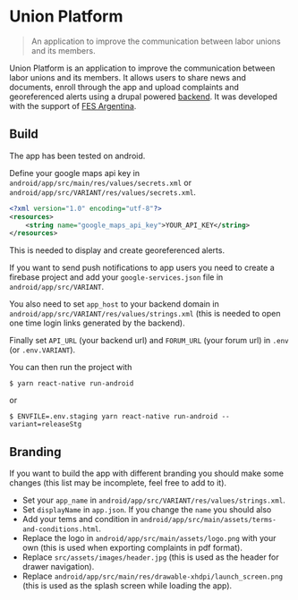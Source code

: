 # Union Platform

> An application to improve the communication between labor unions and its members.

Union Platform is an application to improve the communication between labor
unions and its members. It allows users to share news and documents, enroll
through the app and upload complaints and georeferenced alerts using a drupal
powered [backend][1]. It was developed with the support of [FES Argentina][0].

## Build

The app has been tested on android.

Define your google maps api key in `android/app/src/main/res/values/secrets.xml`
or `android/app/src/VARIANT/res/values/secrets.xml`.

```xml
<?xml version="1.0" encoding="utf-8"?>
<resources>
    <string name="google_maps_api_key">YOUR_API_KEY</string>
</resources>
```

This is needed to display and create georeferenced alerts.

If you want to send push notifications to app users you need to create a firebase
project and add your `google-services.json` file in `android/app/src/VARIANT`.

You also need to set `app_host` to your backend domain in
`android/app/src/VARIANT/res/values/strings.xml` (this is needed to open one
time login links generated by the backend).

Finally set `API_URL` (your backend url) and `FORUM_URL` (your forum url) in
`.env` (or `.env.VARIANT`).

You can then run the project with

```
$ yarn react-native run-android
```
or
```
$ ENVFILE=.env.staging yarn react-native run-android --variant=releaseStg
```

## Branding

If you want to build the app with different branding you should make some changes
(this list may be incomplete, feel free to add to it).

* Set your `app_name` in `android/app/src/VARIANT/res/values/strings.xml`.
* Set `displayName` in `app.json`. If you change the `name` you should also
* Add your tems and condition in `android/app/src/main/assets/terms-and-conditions.html`.
* Replace the logo in `android/app/src/main/assets/logo.png` with your own (this
  is used when exporting complaints in pdf format).
* Replace `src/assets/images/header.jpg` (this is used as the header for drawer navigation).
* Replace `android/app/src/main/res/drawable-xhdpi/launch_screen.png` (this is used as the splash screen while loading the app).

[0]: https://www.fes-argentina.org
[1]: https://gitlab.com/gcoop-libre/unionplatform_backend
